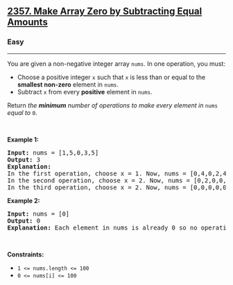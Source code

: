 <h2><a href="https://leetcode.com/problems/make-array-zero-by-subtracting-equal-amounts/">2357. Make Array Zero by Subtracting Equal Amounts</a></h2><h3>Easy</h3><hr><div style="user-select: auto;"><p style="user-select: auto;">You are given a non-negative integer array <code style="user-select: auto;">nums</code>. In one operation, you must:</p>

<ul style="user-select: auto;">
	<li style="user-select: auto;">Choose a positive integer <code style="user-select: auto;">x</code> such that <code style="user-select: auto;">x</code> is less than or equal to the <strong style="user-select: auto;">smallest non-zero</strong> element in <code style="user-select: auto;">nums</code>.</li>
	<li style="user-select: auto;">Subtract <code style="user-select: auto;">x</code> from every <strong style="user-select: auto;">positive</strong> element in <code style="user-select: auto;">nums</code>.</li>
</ul>

<p style="user-select: auto;">Return <em style="user-select: auto;">the <strong style="user-select: auto;">minimum</strong> number of operations to make every element in </em><code style="user-select: auto;">nums</code><em style="user-select: auto;"> equal to </em><code style="user-select: auto;">0</code>.</p>

<p style="user-select: auto;">&nbsp;</p>
<p style="user-select: auto;"><strong class="example" style="user-select: auto;">Example 1:</strong></p>

<pre style="user-select: auto;"><strong style="user-select: auto;">Input:</strong> nums = [1,5,0,3,5]
<strong style="user-select: auto;">Output:</strong> 3
<strong style="user-select: auto;">Explanation:</strong>
In the first operation, choose x = 1. Now, nums = [0,4,0,2,4].
In the second operation, choose x = 2. Now, nums = [0,2,0,0,2].
In the third operation, choose x = 2. Now, nums = [0,0,0,0,0].
</pre>

<p style="user-select: auto;"><strong class="example" style="user-select: auto;">Example 2:</strong></p>

<pre style="user-select: auto;"><strong style="user-select: auto;">Input:</strong> nums = [0]
<strong style="user-select: auto;">Output:</strong> 0
<strong style="user-select: auto;">Explanation:</strong> Each element in nums is already 0 so no operations are needed.
</pre>

<p style="user-select: auto;">&nbsp;</p>
<p style="user-select: auto;"><strong style="user-select: auto;">Constraints:</strong></p>

<ul style="user-select: auto;">
	<li style="user-select: auto;"><code style="user-select: auto;">1 &lt;= nums.length &lt;= 100</code></li>
	<li style="user-select: auto;"><code style="user-select: auto;">0 &lt;= nums[i] &lt;= 100</code></li>
</ul>
</div>